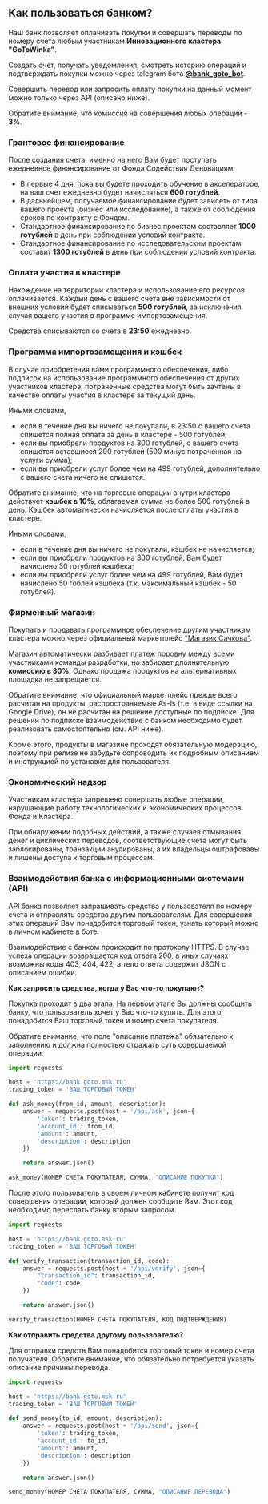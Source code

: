 ## Как пользоваться банком?

Наш банк позволяет оплачивать покупки и совершать переводы по номеру счета любым участникам **Инновационного кластера "GoToWinka"**.

Создать счет, получать уведомления, смотреть историю операций и подтверждать покупки можно через telegram бота **[@bank\_goto\_bot](http://t.me/bank_goto_bot)**.

Совершить перевод или запросить оплату покупки на данный момент можно только через API (описано ниже).

Обратите внимание, что комиссия на совершения любых операций - **3%**.

### Грантовое финансирование

После создания счета, именно на него Вам будет поступать ежедневное финансирование от Фонда Содействия Деновациям.

- В первые 4 дня, пока вы будете проходить обучение в акселераторе, на ваш счет ежедневно будет начисляться **600 готублей**.
- В дальнейшем, получаемое финансирование будет зависеть от типа вашего проекта (бизнес или исследование), а также от соблюдения сроков по контракту с Фондом.
- Стандартное финансирование по бизнес проектам составляет **1000 готублей** в день при соблюдении условий контракта.
- Стандартное финансирование по исследовательским проектам составит **1300 готублей** в день при соблюдении условий контракта.

### Оплата участия в кластере

Нахождение на территории кластера и использование его ресурсов оплачивается. Каждый день с вашего счета вне зависимости от внешних условий будет списываться **500 готублей**, за исключения случая вашего участия в программе импортозамещения.

Средства списываются со счета в **23:50** ежедневно.

### Программа импортозамещения и кэшбек

В случае приобретения вами программного обеспечения, либо подписок на использование программного обеспечения от других участников кластера, потраченные средства могут быть зачтены в качестве оплаты участия в кластере за текущий день.

Иными словами,
- если в течение дня вы ничего не покупали, в 23:50 с вашего счета спишется полная оплата за день в кластере - 500 готублей;
- если вы приобрели продуктов на 300 готублей, с вашего счета спишется оставшиеся 200 готублей (500 минус потраченная на услуги сумма);
- если вы приобрели услуг более чем на 499 готублей, дополнительно с вашего счета ничего не спишется.

Обратите внимание, что на торговые операции внутри кластера действует **кэшбек в 10%**, облагаемая сумма не более 500 готублей в день. Кэшбек автоматически начисляется после оплаты участия в кластере.

Иными словами,
- если в течение дня вы ничего не покупали, кэшбек не начисляется;
- если вы приобрели продуктов на 300 готублей, Вам будет начислено 30 готублей кэшбека;
- если вы приобрели услуг более чем на 499 готублей, Вам будет начислено 50 гоблей кэшбека (т.к. максимальный кэшбек - 50 готублей).

### Фирменный магазин

Покупать и продавать программное обеспечение другим участникам кластера можно через официальный маркетплейс ["Магазик Сачкова"](https://magazik.goto.msk.ru).

Магазин автоматически разбивает платеж поровну между всеми участниками команды разработки, но забирает дполнительную **комиссию в 30%**. Однако продажа продуктов на альтернативных площадка не запрещается.

Обратите внимание, что официальный маркетплейс прежде всего расчитан на продукты, распространяемые As-Is (т.е. в виде ссылки на Google Drive), он не расчитан на решение доступные по подписке. Для решений по подписке взаимодействие с банком необходимо будет реализовать самостоятельно (см. API ниже).

Кроме этого, продукты в магазине проходят обязательную модерацию, поэтому при релизе не забудьте сопроводить их подробным описанием и инструкцией по установке для пользователя.

### Экономический надзор

Участникам кластера запрещено совершать любые операции, нарушающие работу технологических и экономических процессов Фонда и Кластера.

При обнаружении подобных действий, а также случаев отмывания денег и циклических переводов, соответствующие счета могут быть заблокированы, транзакции анулированы, а их владельцы оштрафовавы и лишены доступа к торговым процессам.

### Взаимодействия банка с информационными системами (API)

API банка позволяет запрашивать средства у пользователя по номеру счета и отправлять средства другим пользователям. Для совершения этих операций Вам понадобится торговый токен, узнать который можно в личном кабинете в боте.

Взаимодействие с банком происходит по протоколу HTTPS. В случае успеха операции возвращается код ответа 200, в иных случаях возможны коды 403, 404, 422, а тело ответа содержит JSON с описанием ошибки.

**Как запросить средства, когда у Вас что-то покупают?**

Покупка проходит в два этапа. На первом этапе Вы должны сообщить банку, что пользователь хочет у Вас что-то купить. Для этого понадобится Ваш торговый токен и номер счета покупателя.

Обратите внимание, что поле "описание платежа" обязательно к заполнению и должна полностью отражать суть совершаемой операции.

```python
import requests

host = 'https://bank.goto.msk.ru'
trading_token = 'ВАШ ТОРГОВЫЙ ТОКЕН'

def ask_money(from_id, amount, description):
    answer = requests.post(host + '/api/ask', json={
        'token': trading_token,
        'account_id': from_id,
        'amount': amount,
        'description': description
    })

    return answer.json()

ask_money(НОМЕР СЧЕТА ПОКУПАТЕЛЯ, СУММА, "ОПИСАНИЕ ПОКУПКИ")
```

После этого пользователь в своем личном кабинете получит код совершения операции, который должен сообщить Вам. Этот код необходимо переслать банку вторым запросом.

```python
import requests

host = 'https://bank.goto.msk.ru'
trading_token = 'ВАШ ТОРГОВЫЙ ТОКЕН'

def verify_transaction(transaction_id, code):
    answer = requests.post(host + '/api/verify', json={
        "transaction_id": transaction_id,
        "code": code
    })

    return answer.json()

verify_transaction(НОМЕР СЧЕТА ПОКУПАТЕЛЯ, КОД ПОДТВЕРЖДЕНИЯ)
```

**Как отправить средства другому пользвоателю?**

Для отправки средств Вам понадобится торговый токен и номер счета получателя. Обратите внимание, что обязательно потребуется указать описание причины перевода.

```python
import requests

host = 'https://bank.goto.msk.ru'
trading_token = 'ВАШ ТОРГОВЫЙ ТОКЕН'

def send_money(to_id, amount, description):
    answer = requests.post(host + '/api/send', json={
        'token': trading_token,
        'account_id': to_id,
        'amount': amount,
        'description': description
    })

    return answer.json()

send_money(НОМЕР СЧЕТА ПОКУПАТЕЛЯ, СУММА, "ОПИСАНИЕ ПЕРЕВОДА")
```

